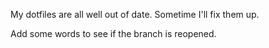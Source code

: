My dotfiles are all well out of date. Sometime I'll fix them up.

Add some words to see if the branch is reopened.

